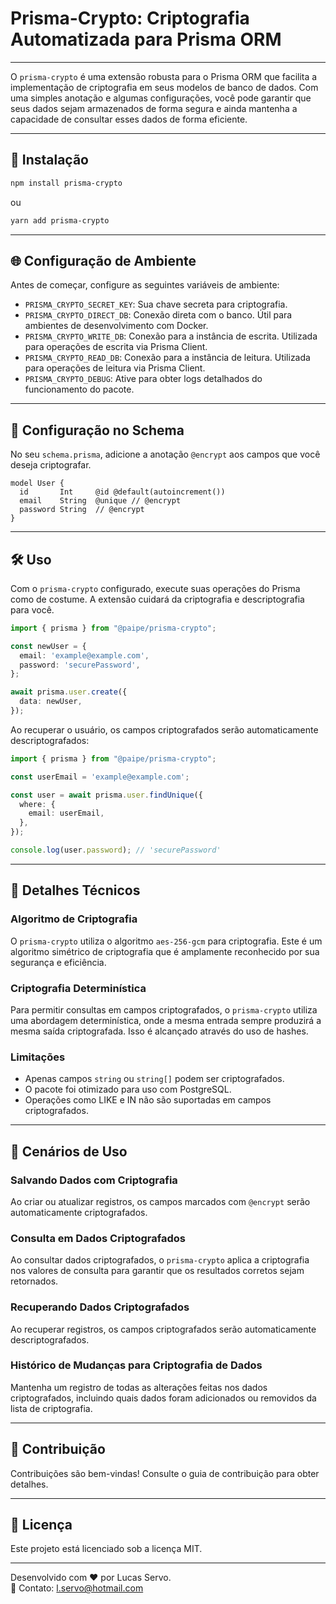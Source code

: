 # Prisma-Crypto: Criptografia Automatizada para Prisma ORM

---

O `prisma-crypto` é uma extensão robusta para o Prisma ORM que facilita a implementação de criptografia em seus modelos de banco de dados. Com uma simples anotação e algumas configurações, você pode garantir que seus dados sejam armazenados de forma segura e ainda mantenha a capacidade de consultar esses dados de forma eficiente.

---

## 🚀 Instalação

```bash
npm install prisma-crypto
```

ou

```bash
yarn add prisma-crypto
```

---

## 🌐 Configuração de Ambiente

Antes de começar, configure as seguintes variáveis de ambiente:

- `PRISMA_CRYPTO_SECRET_KEY`: Sua chave secreta para criptografia.
- `PRISMA_CRYPTO_DIRECT_DB`: Conexão direta com o banco. Útil para ambientes de desenvolvimento com Docker.
- `PRISMA_CRYPTO_WRITE_DB`: Conexão para a instância de escrita. Utilizada para operações de escrita via Prisma Client.
- `PRISMA_CRYPTO_READ_DB`: Conexão para a instância de leitura. Utilizada para operações de leitura via Prisma Client.
- `PRISMA_CRYPTO_DEBUG`: Ative para obter logs detalhados do funcionamento do pacote.

---

## 📝 Configuração no Schema

No seu `schema.prisma`, adicione a anotação `@encrypt` aos campos que você deseja criptografar.

```prisma
model User {
  id       Int     @id @default(autoincrement())
  email    String  @unique // @encrypt
  password String  // @encrypt
}
```

---

## 🛠 Uso

Com o `prisma-crypto` configurado, execute suas operações do Prisma como de costume. A extensão cuidará da criptografia e descriptografia para você.

```typescript
import { prisma } from "@paipe/prisma-crypto";

const newUser = {
  email: 'example@example.com',
  password: 'securePassword',
};

await prisma.user.create({
  data: newUser,
});
```
Ao recuperar o usuário, os campos criptografados serão automaticamente descriptografados:

```typescript
import { prisma } from "@paipe/prisma-crypto";

const userEmail = 'example@example.com';

const user = await prisma.user.findUnique({
  where: {
    email: userEmail,
  },
});

console.log(user.password); // 'securePassword'
```

---

## 📖 Detalhes Técnicos

### Algoritmo de Criptografia

O `prisma-crypto` utiliza o algoritmo `aes-256-gcm` para criptografia. Este é um algoritmo simétrico de criptografia que é amplamente reconhecido por sua segurança e eficiência.

### Criptografia Determinística

Para permitir consultas em campos criptografados, o `prisma-crypto` utiliza uma abordagem determinística, onde a mesma entrada sempre produzirá a mesma saída criptografada. Isso é alcançado através do uso de hashes.

### Limitações

- Apenas campos `string` ou `string[]` podem ser criptografados.
- O pacote foi otimizado para uso com PostgreSQL.
- Operações como LIKE e IN não são suportadas em campos criptografados.

---

## 🎯 Cenários de Uso

### Salvando Dados com Criptografia
Ao criar ou atualizar registros, os campos marcados com `@encrypt` serão automaticamente criptografados.

### Consulta em Dados Criptografados
Ao consultar dados criptografados, o `prisma-crypto` aplica a criptografia nos valores de consulta para garantir que os resultados corretos sejam retornados.

### Recuperando Dados Criptografados
Ao recuperar registros, os campos criptografados serão automaticamente descriptografados.

### Histórico de Mudanças para Criptografia de Dados
Mantenha um registro de todas as alterações feitas nos dados criptografados, incluindo quais dados foram adicionados ou removidos da lista de criptografia.

---

## 🤝 Contribuição

Contribuições são bem-vindas! Consulte o guia de contribuição para obter detalhes.

---

## 📜 Licença

Este projeto está licenciado sob a licença MIT.

---

Desenvolvido com ❤️ por Lucas Servo.  
📧 Contato: [l.servo@hotmail.com](mailto:l.servo@hotmail.com)